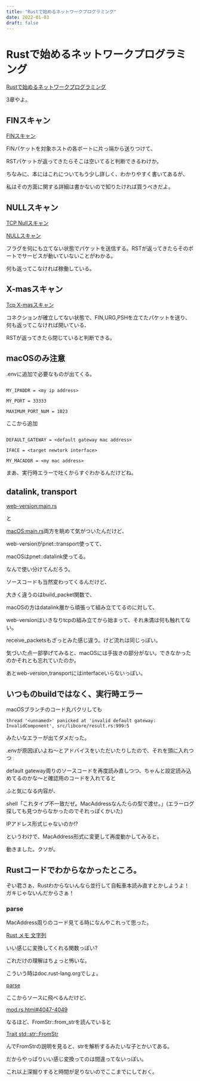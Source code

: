 ```yaml
---
title: "Rustで始めるネットワークプログラミング"
date: 2022-01-03
draft: false
---
```

# Rustで始めるネットワークプログラミング



[Rustで始めるネットワークプログラミング](https://booth.pm/ja/items/1410513)



3章やよ。



## FINスキャン



[FINスキャン]( https://wa3.i-3-i.info/word15555.html)



FINパケットを対象ホストの各ポートに片っ端から送りつけて、



RSTパケットが返ってきたらそこは空いてると判断できるわけか。



ちなみに、本にはこれについてもう少し詳しく、わかりやすく書いてあるが、



私はその方面に関する詳細は書かないので知りたければ買うべきだよ。



## NULLスキャン



[TCP Nullスキャン]( https://www.wdic.org/w/WDIC/TCP%20NULL%E3%82%B9%E3%82%AD%E3%83%A3%E3%83%B3)



[NULLスキャン]( https://www.shadan-kun.com/blog/measure/772/#03_e)



フラグを何にも立てない状態でパケットを送信する。RSTが返ってきたらそのポートでサービスが動いていないことがわかる。



何も返ってこなければ稼働している。



## X-masスキャン



[Tcp X-masスキャン]( https://www.hotfix.jp/archives/word/2006/word06-07.html)



コネクションが確立してない状態で、FIN,URG,PSHを立てたパケットを送り、何も返ってこなければ開いている、



RSTが返ってきたら閉じていると判断できる。



## macOSのみ注意



.envに追加で必要なものが出てくる。



```config

MY_IPADDR = <my ip address>

MY_PORT = 33333

MAXIMUM_PORT_NUM = 1023

```



ここから追加



```config

DEFAULT_GATEWAY = <default gateway mac address>

IFACE = <target newtork interface>

MY_MACADDR = <my mac address>

```



まあ、実行時エラーで吐くからすぐわかるんだけどね。



## datalink, transport



[web-version:main.rs]( https://github.com/teru01/port-scanner/blob/web-version/src/main.rs)

と

[macOS:main.rs]( https://github.com/teru01/port-scanner/blob/macOS/src/main.rs)両方を眺めて気がついたんだけど、



web-versionがpnet::transport使ってて、



macOSはpnet::datalink使ってる。



なんで使い分けてんだろう。



ソースコードも当然変わってくるんだけど、



大きく違うのはbuild_packet関数で、



macOSの方はdatalink層から頑張って組み立ててるのに対して、



web-versionはいきなりtcpの組み立てから始まって、それ未満は何も触れてない。



receive_packetsもざっとみた感じ違う。けど流れは同じっぽい。



気づいた点一部挙げてみると、macOSには手抜きの部分がない。できなかったのかそれとも忘れていたのか。



あとweb-version,transportにはinterfaceいらないっぽい。



## いつものbuildではなく、実行時エラー



macOSブランチのコード丸パクリしても



	thread '<unnamed>' panicked at 'invalid default gateway: InvalidComponent', src/libcore/result.rs:999:5



みたいなエラーが出てダメだった。



.envが原因ぽいよね〜とアドバイスをいただいたりしたので、それを頭に入れつつ



default gateway周りのソースコードを再度読み直しつつ、ちゃんと設定読み込めてるのかな〜と確認用のコードを入れてると



ふと気になる内容が、



shell「これタイプ不一致だぜ。MacAddressなんたらの型で渡せ。」(エラーログ探しても見つからなかったのでそれっぽくかいた)



IPアドレス形式じゃないのか!?



というわけで、MacAddress形式に変更して再度動かしてみると。



動きました。クソが。



## Rustコードでわからなかったところ。



ぞい君さぁ、Rustわからないんなら並行して自転車本読み直すとかしようよ！ガキじゃないんだからさぁ！



### parse



MacAddress周りのコード見てる時になんやこれって思った。



[Rust メモ 文字列](https://totem3.hatenablog.jp/entry/2016/10/14/084900)



いい感じに変換してくれる関数っぽい?



これだけの理解はちょっと怖いな。



こういう時はdoc.rust-lang.orgでしょ。



[parse](https://doc.rust-lang.org/std/primitive.str.html#method.parse)



ここからソースに飛べるんだけど、



[mod.rs.html#4047-4049]( https://doc.rust-lang.org/src/core/str/mod.rs.html#4047-4049)



なるほど、FromStr::from_strを読んでいると



[Trait std::str::FromStr](https://doc.rust-lang.org/std/str/trait.FromStr.html)



んでFromStrの説明を見ると、strを解析するみたいな子とかいてある。



だからやっぱりいい感じ変換ってのは間違ってないっぽい。



これ以上深掘りすると時間が足りないのでここまでにしておく。
